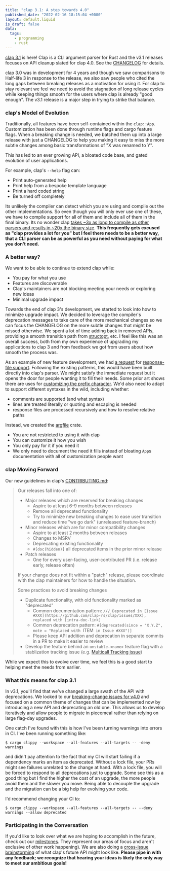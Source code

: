 ```yaml
---
title: "clap 3.1: A step towards 4.0"
published_date: "2022-02-16 18:15:04 +0000"
layout: default.liquid
is_draft: false
data:
  tags:
    - programming
    - rust
---
```

[clap 3.1](https://docs.rs/clap/3.1.0) is here!  Clap is a CLI argument parser
for Rust and the v3.1 releases focuses on API cleanup slated for clap 4.0.  See
the [CHANGELOG](https://github.com/clap-rs/clap/blob/master/CHANGELOG.md) for
details.

clap 3.0 was in development for 4 years and though we saw comparisons to
Half-life 3 in response to the release, we also saw people who cited the long
gaps between breaking releases as a motivation for using it.  For clap to stay
relevant we feel we need to avoid the stagnation of long release cycles while
keeping things smooth for the users where clap is already "good enough".  The
v3.1 release is a major step in trying to strike that balance.

<!-- more -->

### clap's Model of Evolution

Traditionally, all features have been self-contained within the `clap::App`.
Customization has been done through runtime flags and cargo feature flags.
When a breaking change is needed, we batched them up into a large release
with just a CHANGELOG to help you making it easy to miss the more subtle
changes among basic transformations of "X was renamed to Y".

This has led to an ever growing API, a bloated code base, and gated evolution
of user applications.  

For example, clap's `--help` flag can:
- Print auto-generated help
- Print help from a bespoke template language
- Print a hard coded string
- Be turned off completely

Its unlikely the compiler can detect which you are using and compile out the
other implementations.  So even though you will only ever use one of these, we
have to compile support for all of them and include all of them in the final
binary.  Its no wonder clap 
[takes ~3x as long to compile as other parsers and results in ~20x the binary size](https://github.com/rust-cli/argparse-benchmarks-rs).
**This frequently gets excused as "clap provides a lot for you" but I feel there
needs to be a better way, that a CLI parser can be as powerful as you need
without paying for what you don't need.**

### A better way?

We want to be able to continue to extend clap while:
- You pay for what you use
- Features are discoverable
- Clap's maintainers are not blocking meeting your needs or exploring new ideas
- Minimal upgrade impact

Towards the end of clap 3's development, we started to look into how to
minimize upgrade impact.  We decided to leverage the compiler's deprecation
messages to take care of the more mechanical changes so we can focus the
CHANGELOG on the more subtle changes that might be missed otherwise.  We spent
a lot of time adding back in removed APIs, providing a smooth transition path
from [structopt](https://github.com/TeXitoi/structopt), etc.  I feel like this
was an overall success, both from my own experience of upgrading my
applications to clap 3 and from feedback we got from users about how smooth the
process was.

As an example of new feature development, we had
[a request](https://github.com/clap-rs/clap/issues/1693)
for [response-file support](https://docs.microsoft.com/en-us/windows/win32/midl/response-files).
Following the existing patterns, this would have been built directly into
clap's parser.  We might satisfy the immediate request but it opens the door
for people wanting it to fill their needs.  Some prior art shows there are uses
for [customizing the prefix character](https://docs.python.org/3/library/argparse.html#fromfile-prefix-chars).
We'd also need to adapt to support different syntaxes in the wild, including whether:
- comments are supported (and what syntax)
- lines are treated literally or quoting and escaping is needed
- response files are processed recursively and how to resolve relative paths

Instead, we created the [argfile](https://github.com/rust-cli/argfile) crate.
- You are not restricted to using it with clap
- You can customize it how you wish
- You only pay for it if you need it
- We only need to document the need it fills instead of bloating `App`s documentation with all of customization people want

### clap Moving Forward

Our new guidelines in clap's [CONTRIBUTING.md](https://github.com/clap-rs/clap/blob/master/CONTRIBUTING.md):

> Our releases fall into one of:
> - Major releases which are reserved for breaking changes
>   - Aspire to at least 6-9 months between releases
>   - Remove all deprecated functionality
>   - Try to minimize new breaking changes to ease user transition and reduce time "we go dark" (unreleased feature-branch)
> - Minor releases which are for minor compatibility changes
>   - Aspire to at least 2 months between releases
>   - Changes to MSRV
>   - Deprecating existing functionality
>   - `#[doc(hidden)]` all deprecated items in the prior minor release
> - Patch releases
>   - One for every user-facing, user-contributed PR (i.e. release early, release often)
> 
> If your change does not fit within a "patch" release, please coordinate with the clap maintainers for how to handle the situation.
> 
> Some practices to avoid breaking changes
> - Duplicate functionality, with old functionality marked as "deprecated"
>   - Common documentation pattern: `/// Deprecated in [Issue #XXX](https://github.com/clap-rs/clap/issues/XXX), replaced with [intra-doc-link]`
>   - Common deprecation pattern: `#[deprecated(since = "X.Y.Z", note = "Replaced with `ITEM` in Issue #XXX")]`
>   - Please keep API addition and deprecation in separate commits in a PR to make it easier to review
> - Develop the feature behind an `unstable-<name>` feature flag with a stablization tracking issue (e.g. [Multicall Tracking issue](https://github.com/clap-rs/clap/issues/2861))

While we expect this to evolve over time, we feel this is a good start to helping meet the needs from earlier.

### What this means for clap 3.1

In v3.1, you'll find that we've changed a large swath of the API with
deprecations.  We looked to our
[breaking-change issues for v4.0](https://github.com/clap-rs/clap/issues?q=is%3Aopen+is%3Aissue+milestone%3A4.0+label%3AM-breaking-change)
and focused on a common theme of changes that can be implemented now by
introducing a new API and deprecating an old one.  This allows us to develop
iteratively and allow people to migrate in piecemeal rather than relying on
large flag-day upgrades.

One catch I've found with this is how I've been turning warnings into errors in CI.  I've been running something like:
```console
$ cargo clippy --workspace --all-features --all-targets -- -deny warnings
```
and didn't pay attention to the fact that my CI will start failing if a dependency marks
an item as deprecated.  Without a lock file, your PRs might see failures
unrelated to the change at hand.  With a lock file, you will be forced to
respond to all deprecations just to upgrade.  Some see this as a good thing but
I find the higher the cost of an upgrade, the more people avoid them and the
slower you move.  Being able to decouple the upgrade and the migration can be a
big help for evolving your code.

I'd recommend changing your CI to:
```console
$ cargo clippy --workspace --all-features --all-targets -- --deny warnings --allow deprecated
```

### Participating in the Conversation

If you'd like to look over what we are hoping to accomplish in the future,
check out our [milestones](https://github.com/clap-rs/clap/milestones).  They
represent our areas of focus and aren't exclusive of other work happening).
We are also doing a [cross-issue brainstorming](https://github.com/clap-rs/clap/discussions/3476)
of what clap's future API might look like.  **Please pipe in with any feedback; we
recognize that hearing your ideas is likely the only way to meet our ambitious
goals!**
